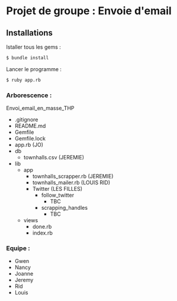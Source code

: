 # Projet de groupe : Envoie d'email

## Installations

Istaller tous les gems :

```sh
$ bundle install
```

Lancer le programme :

```sh
$ ruby app.rb
```
    
### Arborescence :

Envoi_email_en_masse_THP 
- .gitignore
- README.md
- Gemfile
- Gemfile.lock
- app.rb (JO)
- db
  - townhalls.csv (JEREMIE)
- lib
  - app
    - townhalls_scrapper.rb (JEREMIE)
    - townhalls_mailer.rb (LOUIS RID)
    - Twitter (LES FILLES)
        - follow_twitter
            - TBC
        - scrapping_handles
            - TBC
  - views
    - done.rb
    - index.rb

### Equipe :
- Gwen
- Nancy
- Joanne
- Jeremy
- Rid
- Louis
